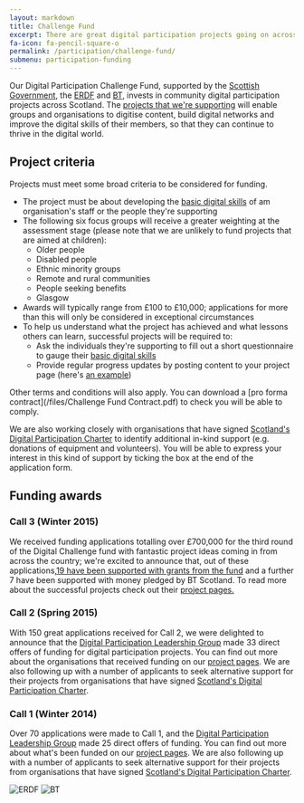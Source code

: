 ```yaml
---
layout: markdown
title: Challenge Fund
excerpt: There are great digital participation projects going on across Scotland. We want to support existing projects to do more, and encourage new projects to get started. This funding programme is now closed.
fa-icon: fa-pencil-square-o
permalink: /participation/challenge-fund/
submenu: participation-funding
---
```


Our Digital Participation Challenge Fund, supported by the [Scottish Government](http://www.gov.scot), the [ERDF](http://ec.europa.eu/regional_policy/en/funding/erdf/) and [BT](https://digitalparticipation.scot/signatories/bt-scotland), invests in community digital participation projects across Scotland. The [projects that we're supporting](/participation/projects/) will enable groups and organisations to digitise content, build digital networks and improve the digital skills of their members, so that they can continue to thrive in the digital world.

## Project criteria

Projects must meet some broad criteria to be considered for funding.

* The project must be about developing the [basic digital skills](/participation/basic-digital-skills/) of am organisation's staff or the people they're supporting
* The following six focus groups will receive a greater weighting at the assessment stage (please note that we are unlikely to fund projects that are aimed at children):
  * Older people
  * Disabled people
  * Ethnic minority groups
  * Remote and rural communities
  * People seeking benefits
  * Glasgow
* Awards will typically range from £100 to £10,000; applications for more than this will only be considered in exceptional circumstances
* To help us understand what the project has achieved and what lessons others can learn, successful projects will be required to:
  * Ask the individuals they're supporting to fill out a short questionnaire to gauge their [basic digital skills](/participation/basic-digital-skills/)
  * Provide regular progress updates by posting content to your project page (here's [an example](/projects/comas/))

Other terms and conditions will also apply. You can download a [pro forma contract](/files/Challenge Fund Contract.pdf) to check you will be able to comply.

We are also working closely with organisations that have signed [Scotland's Digital Participation Charter](https://digitalparticipation.scot) to identify additional in-kind support (e.g. donations of equipment and volunteers). You will be able to express your interest in this kind of support by ticking the box at the end of the application form.

## Funding awards
### Call 3 (Winter 2015)
We received funding applications totalling over £700,000 for the third round of the Digital Challenge fund with fantastic project ideas coming in from across the country; we're excited to announce that, out of these applications,[19 have been supported with grants from the fund](/participation/projects-archive/tags/#call3) and a further 7 have been supported with money pledged by BT Scotland.  To read more about the successful projects check out their [project pages.](/participation/projects)

### Call 2 (Spring 2015)
With 150 great applications received for Call 2, we were delighted to announce that the [Digital Participation Leadership Group](/about/) made 33 direct offers of funding for digital participation projects. You can find out more about the organisations that received funding on our [project pages](/participation/projects/). We are also following up with a number of applicants to seek alternative support for their projects from organisations that have signed [Scotland's Digital Participation Charter](https://digitalparticipation.scot).

### Call 1 (Winter 2014)
Over 70 applications were made to Call 1, and the [Digital Participation Leadership Group](/about/) made 25 direct offers of funding. You can find out more about what's been funded on our [project pages](/participation/projects/). We are also following up with a number of applicants to seek alternative support for their projects from organisations that have signed [Scotland's Digital Participation Charter](https://digitalparticipation.scot).

![ERDF](/images/erdf.jpg) ![BT](/images/signatories/bt.jpg)
